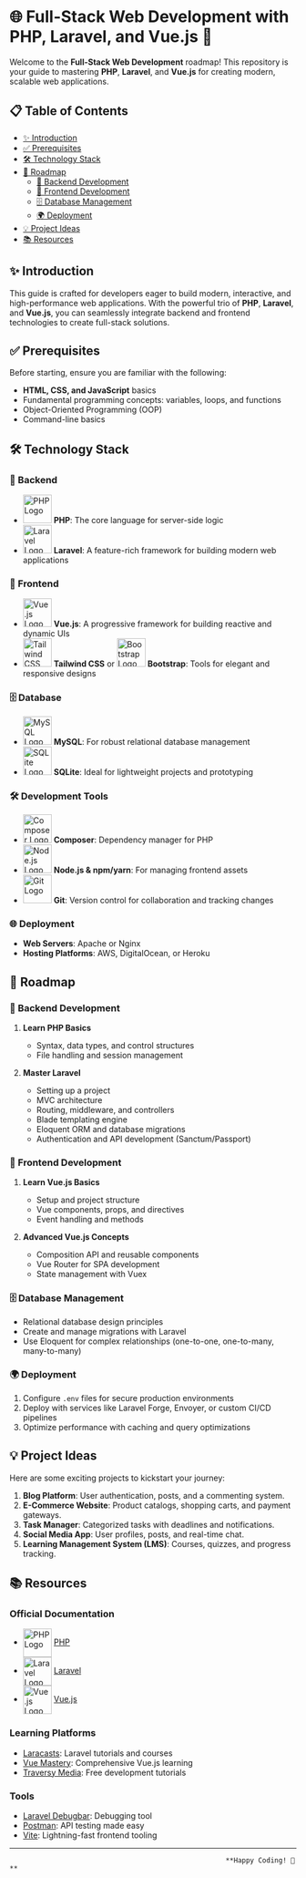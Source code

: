 # 🌐 Full-Stack Web Development with PHP, Laravel, and Vue.js 🌟

Welcome to the **Full-Stack Web Development** roadmap! This repository is your guide to mastering **PHP**, **Laravel**, and **Vue.js** for creating modern, scalable web applications.


## 📋 Table of Contents
- [✨ Introduction](#-introduction)
- [✅ Prerequisites](#-prerequisites)
- [🛠 Technology Stack](#-technology-stack)
- [🚀 Roadmap](#-roadmap)
  - [📂 Backend Development](#backend-development)
  - [🎨 Frontend Development](#frontend-development)
  - [🗄 Database Management](#database-management)
  - [🌍 Deployment](#deployment)
- [💡 Project Ideas](#-project-ideas)
- [📚 Resources](#-resources)



## ✨ Introduction
This guide is crafted for developers eager to build modern, interactive, and high-performance web applications. With the powerful trio of **PHP**, **Laravel**, and **Vue.js**, you can seamlessly integrate backend and frontend technologies to create full-stack solutions.


## ✅ Prerequisites
Before starting, ensure you are familiar with the following:

- **HTML, CSS, and JavaScript** basics
- Fundamental programming concepts: variables, loops, and functions
- Object-Oriented Programming (OOP)
- Command-line basics



## 🛠 Technology Stack

### 🔧 Backend
- <img src="https://upload.wikimedia.org/wikipedia/commons/2/27/PHP-logo.svg" alt="PHP Logo" width="50"> **PHP**: The core language for server-side logic
- <img src="https://upload.wikimedia.org/wikipedia/commons/9/9a/Laravel.svg" alt="Laravel Logo" width="50"> **Laravel**: A feature-rich framework for building modern web applications

### 🎨 Frontend
- <img src="https://upload.wikimedia.org/wikipedia/commons/9/95/Vue.js_Logo_2.svg" alt="Vue.js Logo" width="50"> **Vue.js**: A progressive framework for building reactive and dynamic UIs
- <img src="https://upload.wikimedia.org/wikipedia/commons/d/d5/Tailwind_CSS_Logo.svg" alt="Tailwind CSS Logo" width="50"> **Tailwind CSS** or <img src="https://upload.wikimedia.org/wikipedia/commons/b/b2/Bootstrap_logo.svg" alt="Bootstrap Logo" width="50"> **Bootstrap**: Tools for elegant and responsive designs

### 🗄 Database
- <img src="https://upload.wikimedia.org/wikipedia/commons/0/0a/MySQL_textlogo.svg" alt="MySQL Logo" width="50"> **MySQL**: For robust relational database management
- <img src="https://upload.wikimedia.org/wikipedia/commons/3/38/SQLite370.svg" alt="SQLite Logo" width="50"> **SQLite**: Ideal for lightweight projects and prototyping

### 🛠 Development Tools
- <img src="https://getcomposer.org/img/logo-composer-transparent5.png" alt="Composer Logo" width="50"> **Composer**: Dependency manager for PHP
- <img src="https://upload.wikimedia.org/wikipedia/commons/d/d9/Node.js_logo.svg" alt="Node.js Logo" width="50"> **Node.js & npm/yarn**: For managing frontend assets
- <img src="https://upload.wikimedia.org/wikipedia/commons/e/e0/Git-logo.svg" alt="Git Logo" width="50"> **Git**: Version control for collaboration and tracking changes

### 🌐 Deployment
- **Web Servers**: Apache or Nginx
- **Hosting Platforms**: AWS, DigitalOcean, or Heroku



## 🚀 Roadmap

### 📂 Backend Development
1. **Learn PHP Basics**
   - Syntax, data types, and control structures
   - File handling and session management

2. **Master Laravel**
   - Setting up a project
   - MVC architecture
   - Routing, middleware, and controllers
   - Blade templating engine
   - Eloquent ORM and database migrations
   - Authentication and API development (Sanctum/Passport)

### 🎨 Frontend Development
1. **Learn Vue.js Basics**
   - Setup and project structure
   - Vue components, props, and directives
   - Event handling and methods

2. **Advanced Vue.js Concepts**
   - Composition API and reusable components
   - Vue Router for SPA development
   - State management with Vuex

### 🗄 Database Management
- Relational database design principles
- Create and manage migrations with Laravel
- Use Eloquent for complex relationships (one-to-one, one-to-many, many-to-many)

### 🌍 Deployment
1. Configure `.env` files for secure production environments
2. Deploy with services like Laravel Forge, Envoyer, or custom CI/CD pipelines
3. Optimize performance with caching and query optimizations



## 💡 Project Ideas

Here are some exciting projects to kickstart your journey:

1. **Blog Platform**: User authentication, posts, and a commenting system.
2. **E-Commerce Website**: Product catalogs, shopping carts, and payment gateways.
3. **Task Manager**: Categorized tasks with deadlines and notifications.
4. **Social Media App**: User profiles, posts, and real-time chat.
5. **Learning Management System (LMS)**: Courses, quizzes, and progress tracking.



## 📚 Resources

### Official Documentation
- <img src="https://upload.wikimedia.org/wikipedia/commons/2/27/PHP-logo.svg" alt="PHP Logo" width="50" style="vertical-align:middle;"> [PHP](https://www.php.net/docs.php)
- <img src="https://upload.wikimedia.org/wikipedia/commons/9/9a/Laravel.svg" alt="Laravel Logo" width="50" style="vertical-align:middle;"> [Laravel](https://laravel.com/docs)
- <img src="https://upload.wikimedia.org/wikipedia/commons/9/95/Vue.js_Logo_2.svg" alt="Vue.js Logo" width="50" style="vertical-align:middle;"> [Vue.js](https://vuejs.org/guide/)

### Learning Platforms
- [Laracasts](https://laracasts.com/): Laravel tutorials and courses
- [Vue Mastery](https://www.vuemastery.com/): Comprehensive Vue.js learning
- [Traversy Media](https://www.youtube.com/c/TraversyMedia): Free development tutorials

### Tools
- [Laravel Debugbar](https://github.com/barryvdh/laravel-debugbar): Debugging tool
- [Postman](https://www.postman.com/): API testing made easy
- [Vite](https://vitejs.dev/): Lightning-fast frontend tooling

---

                                                         **Happy Coding! 🚀**
